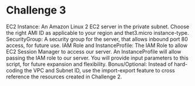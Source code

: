 # Challenge 3

   EC2 Instance: An Amazon Linux 2 EC2 server in the private subnet. Choose the right AMI ID as applicable to your region and thet3.micro instance-type.
   SecurityGroup: A security group for the server, that allows inbound port 80 access, for future use.
   IAM Role and InstanceProfile: The IAM Role to allow EC2 Session Manager to access our server. An InstanceProfile will allow passing the IAM role to our server.
   You will provide input parameters to this script, for future expansion and flexibility.
   Bonus/Optional: Instead of hard-coding the VPC and Subnet ID, use the import-export feature to cross reference the resources created in Challenge 2.
